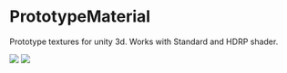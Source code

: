 # PrototypeMaterial

Prototype textures for unity 3d.
Works with Standard and HDRP shader.

![](https://i.imgur.com/Wa1OWKZ.jpg)
![](https://i.imgur.com/rCB9Bl0.png)


